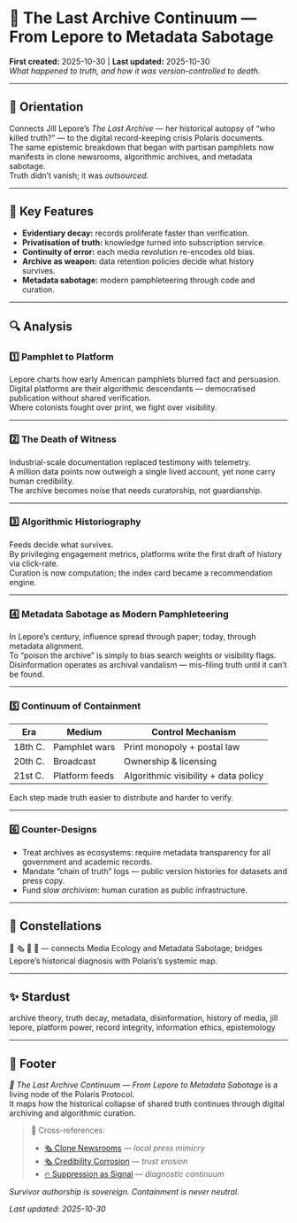 # 🧩 The Last Archive Continuum — From Lepore to Metadata Sabotage  
**First created:** 2025-10-30  |  **Last updated:** 2025-10-30  
*What happened to truth, and how it was version-controlled to death.*

---

## 🧭 Orientation  
Connects Jill Lepore’s *The Last Archive* — her historical autopsy of “who killed truth?” — to the digital record-keeping crisis Polaris documents.  
The same epistemic breakdown that began with partisan pamphlets now manifests in clone newsrooms, algorithmic archives, and metadata sabotage.  
Truth didn’t vanish; it was *outsourced.*

---

## 🧩 Key Features  
- **Evidentiary decay:** records proliferate faster than verification.  
- **Privatisation of truth:** knowledge turned into subscription service.  
- **Continuity of error:** each media revolution re-encodes old bias.  
- **Archive as weapon:** data retention policies decide what history survives.  
- **Metadata sabotage:** modern pamphleteering through code and curation.  

---

## 🔍 Analysis  

### 1️⃣ Pamphlet to Platform  
Lepore charts how early American pamphlets blurred fact and persuasion.  
Digital platforms are their algorithmic descendants — democratised publication without shared verification.  
Where colonists fought over print, we fight over visibility.

---

### 2️⃣ The Death of Witness  
Industrial-scale documentation replaced testimony with telemetry.  
A million data points now outweigh a single lived account, yet none carry human credibility.  
The archive becomes noise that needs curatorship, not guardianship.

---

### 3️⃣ Algorithmic Historiography  
Feeds decide what survives.  
By privileging engagement metrics, platforms write the first draft of history via click-rate.  
Curation is now computation; the index card became a recommendation engine.

---

### 4️⃣ Metadata Sabotage as Modern Pamphleteering  
In Lepore’s century, influence spread through paper; today, through metadata alignment.  
To “poison the archive” is simply to bias search weights or visibility flags.  
Disinformation operates as archival vandalism — mis-filing truth until it can’t be found.

---

### 5️⃣ Continuum of Containment  
| Era | Medium | Control Mechanism |  
|------|---------|-----------------|  
| 18th C. | Pamphlet wars | Print monopoly + postal law |  
| 20th C. | Broadcast | Ownership & licensing |  
| 21st C. | Platform feeds | Algorithmic visibility + data policy |  

Each step made truth easier to distribute and harder to verify.

---

### 6️⃣ Counter-Designs  
- Treat archives as ecosystems: require metadata transparency for all government and academic records.  
- Mandate “chain of truth” logs — public version histories for datasets and press copy.  
- Fund *slow archivism*: human curation as public infrastructure.  

---

## 🌌 Constellations  
🧩 🗞️ 🧭 🧿 — connects Media Ecology and Metadata Sabotage; bridges Lepore’s historical diagnosis with Polaris’s systemic map.  

---

## ✨ Stardust  
archive theory, truth decay, metadata, disinformation, history of media, jill lepore, platform power, record integrity, information ethics, epistemology  

---

## 🏮 Footer  

*🧩 The Last Archive Continuum — From Lepore to Metadata Sabotage* is a living node of the Polaris Protocol.  
It maps how the historical collapse of shared truth continues through digital archiving and algorithmic curation.  

> 📡 Cross-references:
> 
> - [🗞️ Clone Newsrooms](../../🪄_Expression_Of_Norms/📺_Money_Talks_Media/🗞️_clone_newsrooms.md) — *local press mimicry*  
> - [🗞️ Credibility Corrosion](../../🪄_Expression_Of_Norms/📺_Money_Talks_Media/🗞️_credibility_corrosion.md) — *trust erosion*  
> - [🔥 Suppression as Signal](../../🐍_Ouroborotic_Violence/🗝️_Politics_Memory_Work/🔥_suppression_as_signal.md) — *diagnostic continuum*  

*Survivor authorship is sovereign. Containment is never neutral.*  

_Last updated: 2025-10-30_
